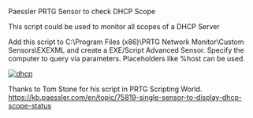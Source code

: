 Paessler PRTG Sensor to check DHCP Scope

This script could be used to monitor all scopes of a DHCP Server

Add this script to C:\Program Files (x86)\PRTG Network Monitor\Custom Sensors\EXEXML and create a EXE/Script Advanced Sensor.
Specify the computer to query via parameters. Placeholders like %host can be used.

<a href="https://ibb.co/ygTc53t"><img src="https://i.ibb.co/NWhdp45/dhcp.png" alt="dhcp" border="0"></a>

Thanks to Tom Stone for his script in PRTG Scripting World.
https://kb.paessler.com/en/topic/75819-single-sensor-to-display-dhcp-scope-status
